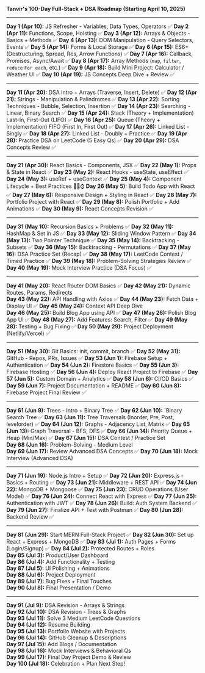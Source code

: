 **Tanvir's 100-Day Full-Stack + DSA Roadmap (Starting April 10, 2025)**

---

**Day 1 (Apr 10):** JS Refresher - Variables, Data Types, Operators  ✅
**Day 2 (Apr 11):** Functions, Scope, Hoisting ✅
**Day 3 (Apr 12):** Arrays & Objects - Basics + Methods  ✅
**Day 4 (Apr 13):** DOM Manipulation - Query Selectors, Events  ✅
**Day 5 (Apr 14):** Forms & Local Storage  ✅
**Day 6 (Apr 15):** ES6+ (Destructuring, Spread, Res, Arrow Functions)  ✅
**Day 7 (Apr 16):** Callback, Promises, Async/Await ✅
**Day 8 (Apr 17):** Array Methods (`map`, `filter`, `reduce` `For each`, etc.) ✅ 
**Day 9 (Apr 18):** Build Mini Project: Calculator / Weather UI  ✅
**Day 10 (Apr 19):** JS Concepts Deep Dive + Review ✅

---

**Day 11 (Apr 20):** DSA Intro + Arrays (Traverse, Insert, Delete)  ✅
**Day 12 (Apr 21):** Strings - Manipulation & Palindromes  ✅
**Day 13 (Apr 22):** Sorting Techniques - Bubble, Selection, Insertion ✅
**Day 14 (Apr 23):** Searching - Linear, Binary Search  ✅
**Day 15 (Apr 24):** Stack (Theory + Implementation) Last-In, First-Out (LIFO) ✅
**Day 16 (Apr 25):** Queue (Theory + Implementation)  FIFO (First In, First Out) ✅
**Day 17 (Apr 26):** Linked List - Singly ✅
**Day 18 (Apr 27):** Linked List - Doubly + Practice  ✅
**Day 19 (Apr 28):** Practice DSA on LeetCode (5 Easy Qs)  ✅
**Day 20 (Apr 29):** DSA Concepts Review  ✅

---

**Day 21 (Apr 30):** React Basics - Components, JSX  ✅
**Day 22 (May 1):** Props & State in React  ✅
**Day 23 (May 2):** React Hooks - useState, useEffect ✅ 
**Day 24 (May 3):** useRef + useContext  ✅
**Day 25 (May 4):** Component Lifecycle + Best Practices  👀⏰⌚
**Day 26 (May 5):** Build Todo App with React  ✅
**Day 27 (May 6):** Responsive Design + Styling in React ✅ 
**Day 28 (May 7):** Portfolio Project with React  ✅
**Day 29 (May 8):** Polish Portfolio + Add Animations  ✅
**Day 30 (May 9):** React Concepts Revision ✅

---
 
**Day 31 (May 10):** Recursion Basics + Problems  ✅
**Day 32 (May 11):** HashMap & Set in JS  ✅
**Day 33 (May 12):** Sliding Window Pattern  ✅
**Day 34 (May 13):** Two Pointer Technique  ✅
**Day 35 (May 14):** Backtracking - Subsets  ✅
**Day 36 (May 15):** Backtracking - Permutations  ✅
**Day 37 (May 16):** DSA Practice Set (Recap)  ✅
**Day 38 (May 17):** LeetCode Contest / Timed Practice  ✅
**Day 39 (May 18):** Problem-Solving Strategies Review ✅
**Day 40 (May 19):** Mock Interview Practice (DSA Focus) ✅

---

**Day 41 (May 20):** React Router DOM Basics  ✅
**Day 42 (May 21):** Dynamic Routes, Params, Redirects  
**Day 43 (May 22):** API Handling with Axios  ✅
**Day 44 (May 23):** Fetch Data + Display UI  ✅
**Day 45 (May 24):** Context API Deep Dive  
**Day 46 (May 25):** Build Blog App using API  ✅
**Day 47 (May 26):** Polish Blog App UI  ✅
**Day 48 (May 27):** Add Features: Search, Filter  ✅
**Day 49 (May 28):** Testing + Bug Fixing  ✅
**Day 50 (May 29):** Project Deployment (Netlify/Vercel) ✅

---

**Day 51 (May 30):** Git Basics: init, commit, branch  ✅
**Day 52 (May 31):** GitHub - Repos, PRs, Issues  ✅
**Day 53 (Jun 1):** Firebase Setup + Authentication  ✅
**Day 54 (Jun 2):** Firestore Basics  ✅
**Day 55 (Jun 3):** Firebase Hosting  ✅
**Day 56 (Jun 4):** Deploy React Project to Firebase  ✅
**Day 57 (Jun 5):** Custom Domain + Analytics  ✅
**Day 58 (Jun 6):** CI/CD Basics  ✅
**Day 59 (Jun 7):** Project Documentation + README  ✅
**Day 60 (Jun 8):** Firebase Project Final Review   ✅

---

**Day 61 (Jun 9):** Trees - Intro + Binary Tree  ✅
**Day 62 (Jun 10):** `Binary Search Tree  ✅
**Day 63 (Jun 11):** Tree Traversals (Inorder, Pre, Post, levelorder)  ✅
**Day 64 (Jun 12):** Graphs - Adjacency List, Matrix  ✅
**Day 65 (Jun 13):** Graph Traversal - BFS, DFS  ✅
**Day 66 (Jun 14):** Priority Queue + Heap (Min/Max) ✅ 
**Day 67 (Jun 15):** DSA Contest / Practice Set  
**Day 68 (Jun 16):** Problem-Solving - Medium Level  
**Day 69 (Jun 17):** Review Advanced DSA Concepts  ✅
**Day 70 (Jun 18):** Mock Interview (Advanced DSA)

---

**Day 71 (Jun 19):** Node.js Intro + Setup  ✅
**Day 72 (Jun 20):** Express.js - Basics + Routing ✅ 
**Day 73 (Jun 21):** Middleware + REST API  ✅
**Day 74 (Jun 22):** MongoDB + Mongoose  ✅
**Day 75 (Jun 23):** CRUD Operations (User Model)  ✅
**Day 76 (Jun 24):** Connect React with Express  ✅
**Day 77 (Jun 25):** Authentication with JWT  ✅
**Day 78 (Jun 26):** Build: Auth System Backend  ✅
**Day 79 (Jun 27):** Finalize API + Test with Postman  ✅
**Day 80 (Jun 28):** Backend Review ✅

---

**Day 81 (Jun 29):** Start MERN Full-Stack Project  ✅
**Day 82 (Jun 30):** Set up React + Express + MongoDB  ✅
**Day 83 (Jul 1):** Auth Pages + Forms (Login/Signup)  ✅
**Day 84 (Jul 2):** Protected Routes + Roles  
**Day 85 (Jul 3):** Product/User Dashboard  
**Day 86 (Jul 4):** Add Functionality + Testing  
**Day 87 (Jul 5):** UI Polishing + Animations  
**Day 88 (Jul 6):** Project Deployment  
**Day 89 (Jul 7):** Bug Fixes + Final Touches  
**Day 90 (Jul 8):** Final Presentation / Demo

---

**Day 91 (Jul 9):** DSA Revision - Arrays & Strings  
**Day 92 (Jul 10):** DSA Revision - Trees & Graphs  
**Day 93 (Jul 11):** Solve 3 Medium LeetCode Questions  
**Day 94 (Jul 12):** Resume Building  
**Day 95 (Jul 13):** Portfolio Website with Projects  
**Day 96 (Jul 14):** GitHub Cleanup & Descriptions  
**Day 97 (Jul 15):** Add Blogs / Documentation  
**Day 98 (Jul 16):** Mock Interviews & Behavioral Qs  
**Day 99 (Jul 17):** Final Day Project Demo & Review  
**Day 100 (Jul 18):** Celebration + Plan Next Step!
